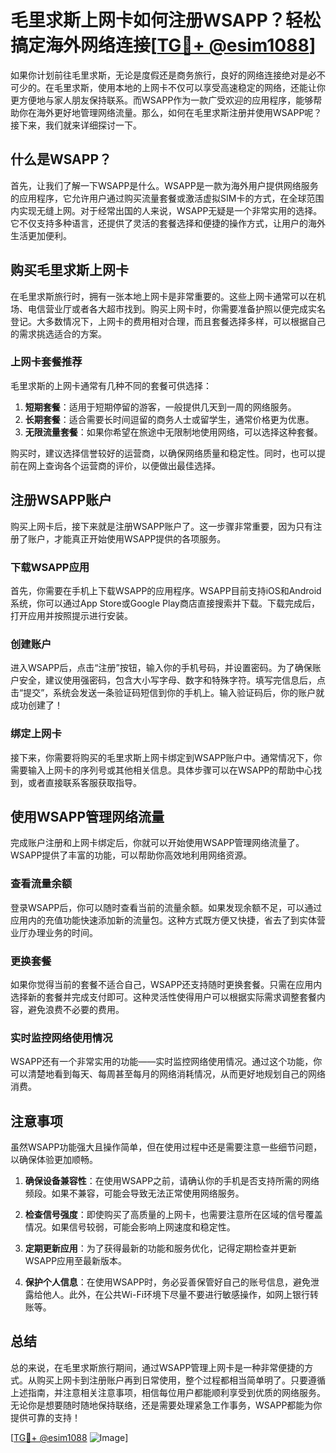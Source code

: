 # 毛里求斯上网卡如何注册WSAPP？轻松搞定海外网络连接[[TG💪+ @esim1088](https://t.me/s/esim1088)]

如果你计划前往毛里求斯，无论是度假还是商务旅行，良好的网络连接绝对是必不可少的。在毛里求斯，使用本地的上网卡不仅可以享受高速稳定的网络，还能让你更方便地与家人朋友保持联系。而WSAPP作为一款广受欢迎的应用程序，能够帮助你在海外更好地管理网络流量。那么，如何在毛里求斯注册并使用WSAPP呢？接下来，我们就来详细探讨一下。

## 什么是WSAPP？

首先，让我们了解一下WSAPP是什么。WSAPP是一款为海外用户提供网络服务的应用程序，它允许用户通过购买流量套餐或激活虚拟SIM卡的方式，在全球范围内实现无缝上网。对于经常出国的人来说，WSAPP无疑是一个非常实用的选择。它不仅支持多种语言，还提供了灵活的套餐选择和便捷的操作方式，让用户的海外生活更加便利。

## 购买毛里求斯上网卡

在毛里求斯旅行时，拥有一张本地上网卡是非常重要的。这些上网卡通常可以在机场、电信营业厅或者各大超市找到。购买上网卡时，你需要准备护照以便完成实名登记。大多数情况下，上网卡的费用相对合理，而且套餐选择多样，可以根据自己的需求挑选适合的方案。

### 上网卡套餐推荐

毛里求斯的上网卡通常有几种不同的套餐可供选择：

1. **短期套餐**：适用于短期停留的游客，一般提供几天到一周的网络服务。
2. **长期套餐**：适合需要长时间逗留的商务人士或留学生，通常价格更为优惠。
3. **无限流量套餐**：如果你希望在旅途中无限制地使用网络，可以选择这种套餐。

购买时，建议选择信誉较好的运营商，以确保网络质量和稳定性。同时，也可以提前在网上查询各个运营商的评价，以便做出最佳选择。

## 注册WSAPP账户

购买上网卡后，接下来就是注册WSAPP账户了。这一步骤非常重要，因为只有注册了账户，才能真正开始使用WSAPP提供的各项服务。

### 下载WSAPP应用

首先，你需要在手机上下载WSAPP的应用程序。WSAPP目前支持iOS和Android系统，你可以通过App Store或Google Play商店直接搜索并下载。下载完成后，打开应用并按照提示进行安装。

### 创建账户

进入WSAPP后，点击“注册”按钮，输入你的手机号码，并设置密码。为了确保账户安全，建议使用强密码，包含大小写字母、数字和特殊字符。填写完信息后，点击“提交”，系统会发送一条验证码短信到你的手机上。输入验证码后，你的账户就成功创建了！

### 绑定上网卡

接下来，你需要将购买的毛里求斯上网卡绑定到WSAPP账户中。通常情况下，你需要输入上网卡的序列号或其他相关信息。具体步骤可以在WSAPP的帮助中心找到，或者直接联系客服获取指导。

## 使用WSAPP管理网络流量

完成账户注册和上网卡绑定后，你就可以开始使用WSAPP管理网络流量了。WSAPP提供了丰富的功能，可以帮助你高效地利用网络资源。

### 查看流量余额

登录WSAPP后，你可以随时查看当前的流量余额。如果发现余额不足，可以通过应用内的充值功能快速添加新的流量包。这种方式既方便又快捷，省去了到实体营业厅办理业务的时间。

### 更换套餐

如果你觉得当前的套餐不适合自己，WSAPP还支持随时更换套餐。只需在应用内选择新的套餐并完成支付即可。这种灵活性使得用户可以根据实际需求调整套餐内容，避免浪费不必要的费用。

### 实时监控网络使用情况

WSAPP还有一个非常实用的功能——实时监控网络使用情况。通过这个功能，你可以清楚地看到每天、每周甚至每月的网络消耗情况，从而更好地规划自己的网络消费。

## 注意事项

虽然WSAPP功能强大且操作简单，但在使用过程中还是需要注意一些细节问题，以确保体验更加顺畅。

1. **确保设备兼容性**：在使用WSAPP之前，请确认你的手机是否支持所需的网络频段。如果不兼容，可能会导致无法正常使用网络服务。

2. **检查信号强度**：即使购买了高质量的上网卡，也需要注意所在区域的信号覆盖情况。如果信号较弱，可能会影响上网速度和稳定性。

3. **定期更新应用**：为了获得最新的功能和服务优化，记得定期检查并更新WSAPP应用至最新版本。

4. **保护个人信息**：在使用WSAPP时，务必妥善保管好自己的账号信息，避免泄露给他人。此外，在公共Wi-Fi环境下尽量不要进行敏感操作，如网上银行转账等。

## 总结

总的来说，在毛里求斯旅行期间，通过WSAPP管理上网卡是一种非常便捷的方式。从购买上网卡到注册账户再到日常使用，整个过程都相当简单明了。只要遵循上述指南，并注意相关注意事项，相信每位用户都能顺利享受到优质的网络服务。无论你是想要随时随地保持联络，还是需要处理紧急工作事务，WSAPP都能为你提供可靠的支持！

[[TG💪+ @esim1088](https://t.me/s/esim1088) ![Image](https://i.postimg.cc/4NQfJmqS/Snipaste-2025-05-13-00-14-12.png)]